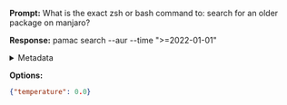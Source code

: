 **Prompt:**
What is the exact zsh or bash command to: search for an older package on manjaro?

**Response:**
pamac search --aur --time ">=2022-01-01"

<details><summary>Metadata</summary>

- Duration: 1076 ms
- Datetime: 2023-08-13T18:49:05.050094
- Model: gpt-3.5-turbo-0613

</details>

**Options:**
```json
{"temperature": 0.0}
```


